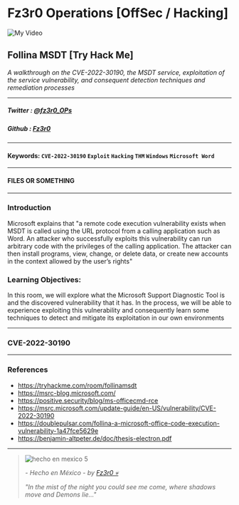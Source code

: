 
# Fz3r0 Operations  [OffSec / Hacking]

![My Video](https://user-images.githubusercontent.com/94720207/165892585-b830998d-d7c5-43b4-a3ad-f71a07b9077e.gif)

## Follina MSDT [Try Hack Me]

_A walkthrough on the CVE-2022-30190, the MSDT service, exploitation of the service vulnerability, and consequent detection techniques and remediation processes_

---

##### Twitter  : [@fz3r0_OPs](https://twitter.com/Fz3r0_OPs) 
##### Github  : [Fz3r0](https://github.com/fz3r0) 

---

#### Keywords: `CVE-2022-30190` `Exploit` `Hacking` `THM` `Windows` `Microsoft Word`

---

#### FILES OR SOMETHING


---   

### Introduction

Microsoft explains that "a remote code execution vulnerability exists when MSDT is called using the URL protocol from a calling application such as Word. An attacker who successfully exploits this vulnerability can run arbitrary code with the privileges of the calling application. The attacker can then install programs, view, change, or delete data, or create new accounts in the context allowed by the user’s rights"

### Learning Objectives:

In this room, we will explore what the Microsoft Support Diagnostic Tool is and the discovered vulnerability that it has. In the process, we will be able to experience exploiting this vulnerability and consequently learn some techniques to detect and mitigate its exploitation in our own environments

---

### CVE-2022-30190




---

### References

- https://tryhackme.com/room/follinamsdt
- https://msrc-blog.microsoft.com/
- https://positive.security/blog/ms-officecmd-rce
- https://msrc.microsoft.com/update-guide/en-US/vulnerability/CVE-2022-30190
- https://doublepulsar.com/follina-a-microsoft-office-code-execution-vulnerability-1a47fce5629e
- https://benjamin-altpeter.de/doc/thesis-electron.pdf

---

> ![hecho en mexico 5](https://user-images.githubusercontent.com/94720207/166068790-fa1f243d-2db9-4810-a6e4-eb3c4ad23700.png)
>
> _- Hecho en México - by [Fz3r0 💀](https://github.com/Fz3r0/)_ 
>
> _"In the mist of the night you could see me come, where shadows move and Demons lie..."_ 
